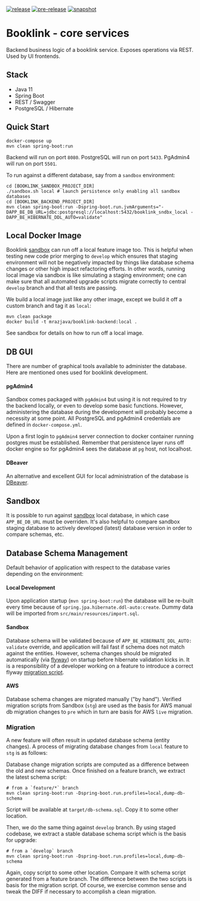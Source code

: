 [![release](https://github.com/mrazjava/booklink-backend/workflows/release/badge.svg?branch=master)](https://github.com/mrazjava/booklink-backend/actions?query=workflow%3Arelease) 
[![pre-release](https://github.com/mrazjava/booklink-backend/workflows/pre-release/badge.svg?branch=master)](https://github.com/mrazjava/booklink-backend/actions?query=workflow%3Apre-release) 
[![snapshot](https://github.com/mrazjava/booklink-backend/workflows/snapshot/badge.svg?branch=develop)](https://github.com/mrazjava/booklink-backend/actions?query=workflow%3Asnapshot)
# Booklink - core services
Backend business logic of a booklink service. Exposes operations via REST. Used by UI frontends.

## Stack
- Java 11
- Spring Boot
- REST / Swagger
- PostgreSQL / Hibernate

## Quick Start
```
docker-compose up
mvn clean spring-boot:run
```
Backend will run on port `8080`. PostgreSQL will run on port `5433`. PgAdmin4 will run on port `5501`.

To run against a different database, say from a `sandbox` environment:
```
cd [BOOKLINK_SANDBOX_PROJECT_DIR]
./sandbox.sh local # launch persistence only enabling all sandbox databases
cd [BOOKLINK_BACKEND_PROJECT_DIR]
mvn clean spring-boot:run -Dspring-boot.run.jvmArguments="-DAPP_BE_DB_URL=jdbc:postgresql://localhost:5432/booklink_sndbx_local -DAPP_BE_HIBERNATE_DDL_AUTO=validate"
```

## Local Docker Image
Booklink [sandbox](https://github.com/mrazjava/booklink#sandbox) can run off a local feature image too. This is helpful when testing new code prior merging to `develop` 
which ensures that staging environment will not be negatively impacted by things like database schema changes or other high impact refactoring efforts. In other words, running local image via sandbox is like simulating a staging environment; one can make sure that all automated upgrade scripts migrate correctly to central `develop` branch and that all tests are passing.

We build a local image just like any other image, except we build it off a custom branch and tag it as `local`:
```
mvn clean package
docker build -t mrazjava/booklink-backend:local .
```
See sandbox for details on how to run off a local image.

## DB GUI
There are number of graphical tools available to administer the database. Here are mentioned ones used for booklink development.

#### pgAdmin4
Sandbox comes packaged with `pgAdmin4` but using it is not required to try the backend locally, or even to develop some basic functions. However, administering the database during the development will probably become a necessity at some point. All PostgreSQL and pgAdmin4 credentials are defined in `docker-compose.yml`.

Upon a first login to `pgAdmin4` server connection to docker container running postgres must be established. Remember that persistence layer runs off docker engine so for pgAdmin4 sees the database at `pg` host, not localhost.

#### DBeaver
An alternative and excellent GUI for local administration of the database is [DBeaver](https://dbeaver.io/).

## Sandbox
It is possible to run against [sandbox](https://github.com/mrazjava/booklink#sandbox) local database, in which case 
`APP_BE_DB_URL` must be overriden.  It's also helpful to compare sandbox staging database to actively developed 
(latest) database version in order to compare schemas, etc.

## Database Schema Management
Default behavior of application with respect to the database varies depending on the environment:

#### Local Development
Upon application startup (`mvn spring-boot:run`) the database will be re-built every time because of `spring.jpa.hibernate.ddl-auto:create`. Dummy data will be imported from `src/main/resources/import.sql`.

#### Sandbox
Database schema will be validated because of `APP_BE_HIBERNATE_DDL_AUTO: validate` override, and application will fail fast if schema does not match against the entities. However, schema changes should be migrated automatically (via [flyway](https://flywaydb.org/)) on startup before hibernate validation kicks in. It is a responsibility of a developer working on a feature to introduce a correct flyway [migration script](https://flywaydb.org/getstarted/how).

#### AWS
Database schema changes are migrated manually ("by hand"). Verified migration scripts from Sandbox (`stg`) are used as the basis for AWS manual db migration changes to `pre` which in turn are basis for AWS `live` migration.

### Migration

A new feature will often result in updated database schema (entity changes). A process of migrating database changes from `local` feature to `stg` is as follows:

Database change migration scripts are computed as a difference between the old and new schemas. Once finished on a feature branch, we extract the latest schema script:
```
# from a `feature/*` branch
mvn clean spring-boot:run -Dspring-boot.run.profiles=local,dump-db-schema
```
Script will be available at `target/db-schema.sql`. Copy it to some other location.

Then, we do the same thing against `develop` branch. By using staged codebase, we extract a stable database schema script 
which is the basis for upgrade:
```
# from a `develop` branch
mvn clean spring-boot:run -Dspring-boot.run.profiles=local,dump-db-schema
```
Again, copy script to some other location. Compare it with schema script generated from a feature branch. The difference 
between the two scripts is basis for the migration script. Of course, we exercise common sense and tweak the DIFF if 
necessary to accomplish a clean migration.
